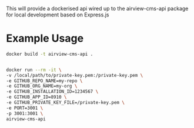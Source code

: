 This will provide a dockerised api wired up to the airview-cms-api package for local development based on Express.js

# Example Usage

``` sh
docker build -t airview-cms-api .


docker run --rm -it \
-v /local/path/to/private-key.pem:/private-key.pem \
-e GITHUB_REPO_NAME=my-repo \
-e GITHUB_ORG_NAME=my-org \
-e GITHUB_INSTALLATION_ID=1234567 \
-e GITHUB_APP_ID=8910 \
-e GITHUB_PRIVATE_KEY_FILE=/private-key.pem \
-e PORT=3001 \
-p 3001:3001 \
airview-cms-api
```

